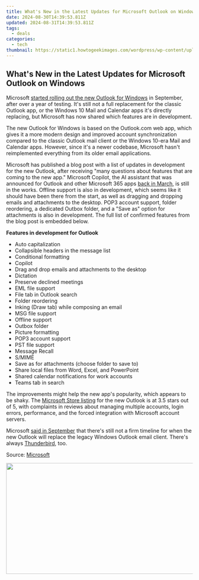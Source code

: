 ```yaml
---
title: What's New in the Latest Updates for Microsoft Outlook on Windows
date: 2024-08-30T14:39:53.811Z
updated: 2024-08-31T14:39:53.811Z
tags:
  - deals
categories:
  - tech
thumbnail: https://static1.howtogeekimages.com/wordpress/wp-content/uploads/2023/08/microsoft-outlook-2.jpg
---
```


## What's New in the Latest Updates for Microsoft Outlook on Windows

Microsoft [started rolling out the new Outlook for Windows](https://extra-hints.techidaily.com/in-2024-30-innovative-video-themes-and-layouts/) in September, after over a year of testing. It's still not a full replacement for the classic Outlook app, or the Windows 10 Mail and Calendar apps it's directly replacing, but Microsoft has now shared which features are in development.

 The new Outlook for Windows is based on the Outlook.com web app, which gives it a more modern design and improved account synchronization compared to the classic Outlook mail client or the Windows 10-era Mail and Calendar apps. However, since it's a newer codebase, Microsoft hasn't reimplemented everything from its older email applications.

 Microsoft has published a blog post with a list of updates in development for the new Outlook, after receiving "many questions about features that are coming to the new app." Microsoft Copilot, the AI assistant that was announced for Outlook and other Microsoft 365 apps [back in March](https://iphone-location.techidaily.com/3-smart-and-simple-ways-to-change-home-address-on-apple-iphone-12-drfone-by-drfone-virtual-ios/), is still in the works. Offline support is also in development, which seems like it should have been there from the start, as well as dragging and dropping emails and attachments to the desktop. POP3 account support, folder reordering, a dedicated Outbox folder, and a "Save as" option for attachments is also in development. The full list of confirmed features from the blog post is embedded below.

**Features in development for Outlook** 

* Auto capitalization
* Collapsible headers in the message list
* Conditional formatting
* Copilot
* Drag and drop emails and attachments to the desktop
* Dictation
* Preserve declined meetings
* EML file support
* File tab in Outlook search
* Folder reordering
* Inking (Draw tab) while composing an email
* MSG file support
* Offline support
* Outbox folder
* Picture formatting
* POP3 account support
* PST file support
* Message Recall
* S/MIME
* Save as for attachments (choose folder to save to)
* Share local files from Word, Excel, and PowerPoint
* Shared calendar notifications for work accounts
* Teams tab in search

 The improvements might help the new app's popularity, which appears to be shaky. The [Microsoft Store listing](https://apps.microsoft.com/detail/outlook-for-windows/9NRX63209R7B?hl=en-us&gl=US) for the new Outlook is at 3.5 stars out of 5, with complaints in reviews about managing multiple accounts, login errors, performance, and the forced integration with Microsoft account servers.

 Microsoft [said in September](https://facebook-clips.techidaily.com/in-2024-how-does-the-law-apply-to-video-sharing-on-facebook/) that there's still not a firm timeline for when the new Outlook will replace the legacy Windows Outlook email client. There's always [Thunderbird](https://driver-install.techidaily.com/upgrade-audio-controller-install-new-realtek-wi-fi-driver-for-windows-11/), too.

 Source: [Microsoft](https://techcommunity.microsoft.com/t5/outlook-blog/things-to-look-forward-to-in-the-new-outlook-for-windows/ba-p/3975602)

<ins class="adsbygoogle"
     style="display:block"
     data-ad-format="autorelaxed"
     data-ad-client="ca-pub-7571918770474297"
     data-ad-slot="1223367746"></ins>



<ins class="adsbygoogle"
     style="display:block"
     data-ad-client="ca-pub-7571918770474297"
     data-ad-slot="8358498916"
     data-ad-format="auto"
     data-full-width-responsive="true"></ins>



<!-- affiliate ads begin -->
<a href="https://aofit.pxf.io/c/5597632/1399701/16396" target="_top" id="1399701"><img src="//a.impactradius-go.com/display-ad/16396-1399701" border="0" alt="" width="960" height="300"/></a><img height="0" width="0" src="https://imp.pxf.io/i/5597632/1399701/16396" style="position:absolute;visibility:hidden;" border="0" />
<!-- affiliate ads end -->